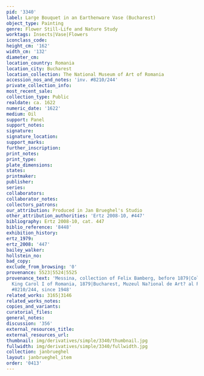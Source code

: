```yaml
---
pid: '3340'
label: Large Bouquet in an Earthenware Vase (Bucharest)
object_type: Painting
genre: Flower Still-Life and Nature Study
worktags: Insects|Vase|Flowers
iconclass_code:
height_cm: '162'
width_cm: '132'
diameter_cm:
location_country: Romania
location_city: Bucharest
location_collection: The National Museum of Art of Romania
accession_nos_and_notes: 'inv. #8210/244'
private_collection_info:
most_recent_sale:
collection_type: Public
realdate: ca. 1622
numeric_date: '1622'
medium: Oil
support: Panel
support_notes:
signature:
signature_location:
support_marks:
further_inscription:
print_notes:
print_type:
plate_dimensions:
states:
printmaker:
publisher:
series:
collaborators:
collaborator_notes:
collectors_patrons:
our_attribution: Produced in Jan Brueghel's Studio
other_attribution_authorities: 'Ertz 2008-10, #447'
bibliography: Ertz 2008-10, cat. 447
biblio_reference: '8448'
exhibition_history:
ertz_1979:
ertz_2008: '447'
bailey_walker:
hollstein_no:
bad_copy:
exclude_from_browsing: '0'
provenance: 5523|5524|5525
provenance_text: 'Messina, collection of Felix Bamberg, before 1879|Collection of
  King Carol I of Romania, 1879|Bucharest, Muzeul Na?ional de Art? al României, inv.
  #8210/244, since 1948'
related_works: 3165|3146
related_works_notes:
copies_and_variants:
curatorial_files:
general_notes:
discussion: '356'
external_resources_title:
external_resources_url:
thumbnail: img/derivatives/simple/3340/thumbnail.jpg
fullwidth: img/derivatives/simple/3340/fullwidth.jpg
collection: janbrueghel
layout: janbrueghel_item
order: '0413'
---
```

